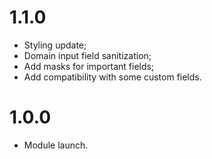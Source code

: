 # 1.1.0
* Styling update;
* Domain input field sanitization;
* Add masks for important fields;
* Add compatibility with some custom fields.

# 1.0.0
* Module launch.